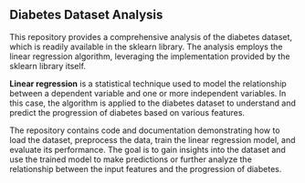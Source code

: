 ## Diabetes Dataset Analysis

This repository provides a comprehensive analysis of the diabetes dataset, which is readily available in the sklearn library. The analysis employs the linear regression algorithm, leveraging the implementation provided by the sklearn library itself.

<b>Linear regression</b> is a statistical technique used to model the relationship between a dependent variable and one or more independent variables. In this case, the algorithm is applied to the diabetes dataset to understand and predict the progression of diabetes based on various features. 

The repository contains code and documentation demonstrating how to load the dataset, preprocess the data, train the linear regression model, and evaluate its performance. The goal is to gain insights into the dataset and use the trained model to make predictions or further analyze the relationship between the input features and the progression of diabetes.
